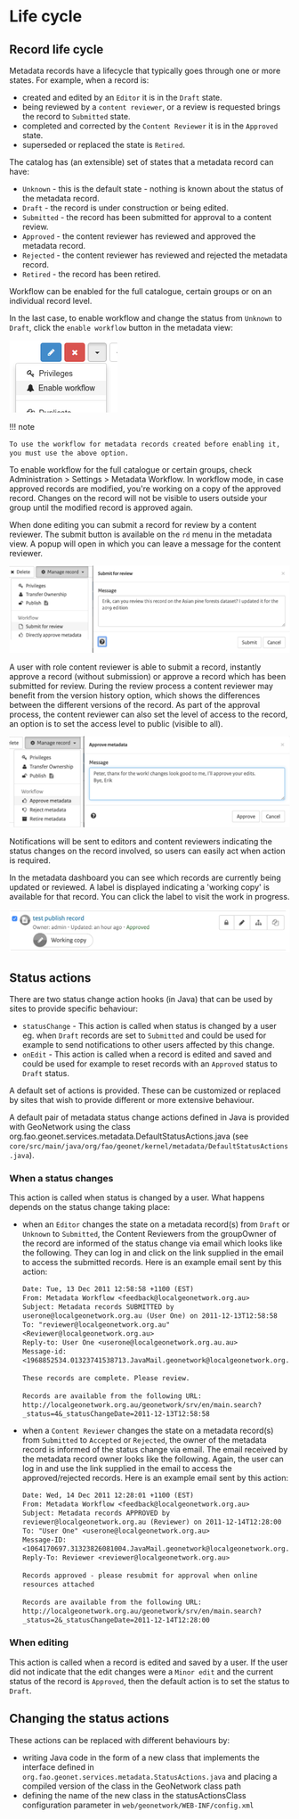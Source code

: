 # Life cycle

## Record life cycle

Metadata records have a lifecycle that typically goes through one or more states. For example, when a record is:

-   created and edited by an `Editor` it is in the `Draft` state.
-   being reviewed by a `content reviewer`, or a review is requested brings the record to `Submitted` state.
-   completed and corrected by the `Content Reviewer` it is in the `Approved` state.
-   superseded or replaced the state is `Retired`.

The catalog has (an extensible) set of states that a metadata record can have:

-   `Unknown` - this is the default state - nothing is known about the status of the metadata record.
-   `Draft` - the record is under construction or being edited.
-   `Submitted` - the record has been submitted for approval to a content review.
-   `Approved` - the content reviewer has reviewed and approved the metadata record.
-   `Rejected` - the content reviewer has reviewed and rejected the metadata record.
-   `Retired` - the record has been retired.

Workflow can be enabled for the full catalogue, certain groups or on an individual record level.

In the last case, to enable workflow and change the status from `Unknown` to `Draft`, click the `enable workflow` button in the metadata view:

![](img/workflow-enable.png)

!!! note

    To use the workflow for metadata records created before enabling it, you must use the above option.


To enable workflow for the full catalogue or certain groups, check Administration > Settings > Metadata Workflow. In workflow mode, in case approved records are modified, you're working on a copy of the approved record. Changes on the record will not be visible to users outside your group until the modified record is approved again.

When done editing you can submit a record for review by a content reviewer. The submit button is available on the `rd` menu in the metadata view. A popup will open in which you can leave a message for the content reviewer.

![](img/submit-for-review.png)

A user with role content reviewer is able to submit a record, instantly approve a record (without submission) or approve a record which has been submitted for review. During the review process a content reviewer may benefit from the version history option, which shows the differences between the different versions of the record. As part of the approval process, the content reviewer can also set the level of access to the record, an option is to set the access level to public (visible to all).

![](img/approve-metadata.png)

Notifications will be sent to editors and content reviewers indicating the status changes on the record involved, so users can easily act when action is required.

In the metadata dashboard you can see which records are currently being updated or reviewed. A label is displayed indicating a 'working copy' is available for that record. You can click the label to visit the work in progress.

![](img/working-copy.png)

## Status actions

There are two status change action hooks (in Java) that can be used by sites to provide specific behaviour:

-   `statusChange` - This action is called when status is changed by a user eg. when `Draft` records are set to `Submitted` and could be used for example to send notifications to other users affected by this change.
-   `onEdit` - This action is called when a record is edited and saved and could be used for example to reset records with an `Approved` status to `Draft` status.

A default set of actions is provided. These can be customized or replaced by sites that wish to provide different or more extensive behaviour.

A default pair of metadata status change actions defined in Java is provided with GeoNetwork using the class org.fao.geonet.services.metadata.DefaultStatusActions.java (see `core/src/main/java/org/fao/geonet/kernel/metadata/DefaultStatusActions.java`).

### When a status changes

This action is called when status is changed by a user. What happens depends on the status change taking place:

-   when an `Editor` changes the state on a metadata record(s) from `Draft` or `Unknown` to `Submitted`, the Content Reviewers from the groupOwner of the record are informed of the status change via email which looks like the following. They can log in and click on the link supplied in the email to access the submitted records. Here is an example email sent by this action:

    ``` text
    Date: Tue, 13 Dec 2011 12:58:58 +1100 (EST)
    From: Metadata Workflow <feedback@localgeonetwork.org.au>
    Subject: Metadata records SUBMITTED by userone@localgeonetwork.org.au (User One) on 2011-12-13T12:58:58
    To: "reviewer@localgeonetwork.org.au" <Reviewer@localgeonetwork.org.au>
    Reply-to: User One <userone@localgeonetwork.org.au.au>
    Message-id: <1968852534.01323741538713.JavaMail.geonetwork@localgeonetwork.org.au>

    These records are complete. Please review.

    Records are available from the following URL:
    http://localgeonetwork.org.au/geonetwork/srv/en/main.search?_status=4&_statusChangeDate=2011-12-13T12:58:58
    ```

-   when a `Content Reviewer` changes the state on a metadata record(s) from `Submitted` to `Accepted` or `Rejected`, the owner of the metadata record is informed of the status change via email. The email received by the metadata record owner looks like the following. Again, the user can log in and use the link supplied in the email to access the approved/rejected records. Here is an example email sent by this action:

    ``` text
    Date: Wed, 14 Dec 2011 12:28:01 +1100 (EST)
    From: Metadata Workflow <feedback@localgeonetwork.org.au>
    Subject: Metadata records APPROVED by reviewer@localgeonetwork.org.au (Reviewer) on 2011-12-14T12:28:00
    To: "User One" <userone@localgeonetwork.org.au>
    Message-ID: <1064170697.31323826081004.JavaMail.geonetwork@localgeonetwork.org.au>
    Reply-To: Reviewer <reviewer@localgeonetwork.org.au>

    Records approved - please resubmit for approval when online resources attached

    Records are available from the following URL:
    http://localgeonetwork.org.au/geonetwork/srv/en/main.search?_status=2&_statusChangeDate=2011-12-14T12:28:00
    ```

### When editing

This action is called when a record is edited and saved by a user. If the user did not indicate that the edit changes were a `Minor edit` and the current status of the record is `Approved`, then the default action is to set the status to `Draft`.

## Changing the status actions

These actions can be replaced with different behaviours by:

-   writing Java code in the form of a new class that implements the interface defined in `org.fao.geonet.services.metadata.StatusActions.java` and placing a compiled version of the class in the GeoNetwork class path
-   defining the name of the new class in the statusActionsClass configuration parameter in `web/geonetwork/WEB-INF/config.xml`
